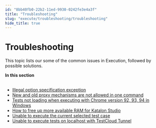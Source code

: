 ```yaml
---
id: "8bb40fb0-22b2-11ed-9930-0242fe3e4a3f"
title: "Troubleshooting"
slug: "execute/troubleshooting/troubleshooting"
hide_title: true
---
```


# <a id="id" class="anchor_top_offset"/><a id="ariaid-title1" class="anchor_top_offset"/>Troubleshooting

<p xmlns="http://www.w3.org/1999/xhtml" className="p">This topic lists our some of the common issues in Execution, followed by possible solutions.</p> 
<nav xmlns="http://www.w3.org/1999/xhtml" role="navigation" className="related-links"><div className="linklist"><strong>In this section</strong><br /><br /><ul className="linklist"><li className="linklist"><a className="link" href="/docs/execute/troubleshooting/illegal-option-specification-exception">Illegal option specification exception</a></li><li className="linklist"><a className="link" href="/docs/execute/troubleshooting/new-and-old-proxy-mechanisms-are-not-allowed-in-one-command">New and old proxy mechanisms are not allowed in one command</a></li><li className="linklist"><a className="link" href="/docs/execute/troubleshooting/tests-not-loading-when-executing-with-chrome-version-92-93-94-in-windows">Tests not loading when executing with Chrome version 92, 93, 94 in Windows</a></li><li className="linklist"><a className="link" href="/docs/execute/troubleshooting/how-to-free-up-more-available-ram-for-katalon-studio">How to free up more available RAM for Katalon Studio</a></li><li className="linklist"><a className="link" href="/docs/execute/troubleshooting/unable-to-execute-the-current-selected-test-case">Unable to execute the current selected test case</a></li><li className="linklist"><a className="link" href="/docs/execute/troubleshooting/unable-to-execute-tests-on-localhost-with-testcloud-tunnel">Unable to execute tests on localhost with TestCloud Tunnel</a></li></ul></div></nav> 
